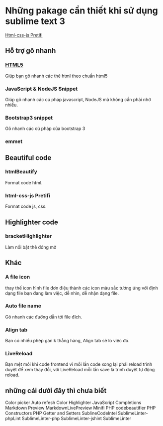 # Những pakage cần thiết khi sử dụng sublime text 3
<a href="#html-css-js-Pretifi" title="">Html-css-js Pretifi</a>


<h2>Hỗ trợ gõ nhanh</h2>
<h3><a href="https://packagecontrol.io/packages/HTML5" title="">HTML5</a></h3>
	Giúp bạn gõ nhanh các thẻ html theo chuẩn html5
<h3>JavaScript & NodeJS Snippet</h3>
	Giúp gõ nhanh các cú pháp javascript, NodeJS mà không cần phải nhớ nhiều.
<h3>Bootstrap3 snippet</h3>
	Gõ nhanh các cú pháp của bootstrap 3
<h3>emmet</h3>

<h2>Beautiful code</h2>
<h3>htmlBeautify</h3>
	Format code html.
<h3 id="html-css-js-Pretifi">html-css-js Pretifi</h3>
	Format code js, css.

<h2>Highlighter code</h2>
<h3>bracketHighlighter</h3>
	Làm nổi bật thẻ đóng mở

<h2>Khác</h2>
<h3>A file icon</h3>
	thay thế icon hình file đơn điệu thành các icon màu sắc tương ứng với định dạng file bạn đang làm việc, dễ nhìn, dễ nhận dạng file.
<h3>Auto file name</h3>
	Gõ nhanh các đường dẫn tới file đích.
<h3>Align tab</h3>
	Bạn có nhiều phép gán k thẳng hàng, Align tab sẽ lo việc đó.
<h3>LiveReload</h3>
	Bạn mệt mỏi khi code frontend vì mỗi lần code xong lại phải reload trình duyệt để xem thay đổi, với LiveReload mỗi lần save là trình duyệt tự động reload.

## những cái dưới đây thì chưa biết
Color picker
Auto refesh
Color Highlighter
JavaScript Completions
Markdown Preview
MarkdownLivePreview
Minifi
PHP codebeautifier
PHP Constructors
PHP Getter and Setters
SublineCodeIntel
SublimeLinter-phpLint
SublimeLinter-php
SublimeLinter-jshint
SublimeLinter
